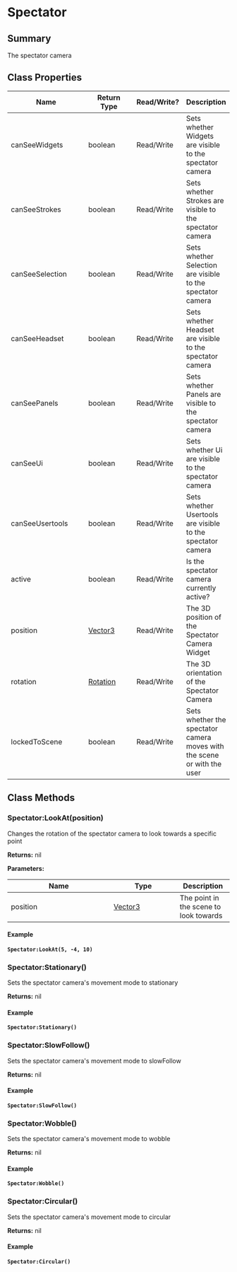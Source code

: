
# Spectator

## Summary
The spectator camera

## Class Properties

<table>
<thead><tr><th width="225">Name</th><th width="160">Return Type</th><th width="80">Read/Write?</th><th>Description</th></tr></thead>
<tbody>
<tr><td>canSeeWidgets</td><td>boolean</td><td>Read/Write</td><td>Sets whether Widgets are visible to the spectator camera</td></tr>
<tr><td>canSeeStrokes</td><td>boolean</td><td>Read/Write</td><td>Sets whether Strokes are visible to the spectator camera</td></tr>
<tr><td>canSeeSelection</td><td>boolean</td><td>Read/Write</td><td>Sets whether Selection are visible to the spectator camera</td></tr>
<tr><td>canSeeHeadset</td><td>boolean</td><td>Read/Write</td><td>Sets whether Headset are visible to the spectator camera</td></tr>
<tr><td>canSeePanels</td><td>boolean</td><td>Read/Write</td><td>Sets whether Panels are visible to the spectator camera</td></tr>
<tr><td>canSeeUi</td><td>boolean</td><td>Read/Write</td><td>Sets whether Ui are visible to the spectator camera</td></tr>
<tr><td>canSeeUsertools</td><td>boolean</td><td>Read/Write</td><td>Sets whether Usertools are visible to the spectator camera</td></tr>
<tr><td>active</td><td>boolean</td><td>Read/Write</td><td>Is the spectator camera currently active?</td></tr>
<tr><td>position</td><td><a href="vector3.md">Vector3</a></td><td>Read/Write</td><td>The 3D position of the Spectator Camera Widget</td></tr>
<tr><td>rotation</td><td><a href="rotation.md">Rotation</a></td><td>Read/Write</td><td>The 3D orientation of the Spectator Camera</td></tr>
<tr><td>lockedToScene</td><td>boolean</td><td>Read/Write</td><td>Sets whether the spectator camera moves with the scene or with the user</td></tr>
</tbody></table>




## Class Methods

        
### Spectator:LookAt(position)

Changes the rotation of the spectator camera to look towards a specific point

**Returns:** nil 


**Parameters:**

<table data-full-width="false">
<thead><tr><th width="217">Name</th><th width="134">Type</th><th>Description</th></tr></thead>
<tbody><tr><td>position</td><td><a href="vector3.md">Vector3</a></td><td>The point in the scene to look towards</td></tr></tbody></table>




#### Example

<pre class="language-lua"><code class="lang-lua"><strong>Spectator:LookAt(5, -4, 10)</strong></code></pre>




### Spectator:Stationary()

Sets the spectator camera's movement mode to stationary

**Returns:** nil 




#### Example

<pre class="language-lua"><code class="lang-lua"><strong>Spectator:Stationary()</strong></code></pre>




### Spectator:SlowFollow()

Sets the spectator camera's movement mode to slowFollow

**Returns:** nil 




#### Example

<pre class="language-lua"><code class="lang-lua"><strong>Spectator:SlowFollow()</strong></code></pre>




### Spectator:Wobble()

Sets the spectator camera's movement mode to wobble

**Returns:** nil 




#### Example

<pre class="language-lua"><code class="lang-lua"><strong>Spectator:Wobble()</strong></code></pre>




### Spectator:Circular()

Sets the spectator camera's movement mode to circular

**Returns:** nil 




#### Example

<pre class="language-lua"><code class="lang-lua"><strong>Spectator:Circular()</strong></code></pre>



    

